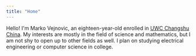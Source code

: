 ```yaml
---
title: "Home"
---
```


Hello! I'm Marko Vejnovic, an eighteen-year-old enrolled in [UWC Changshu
China](http://www.uwcchina.org/en). My interests are mostly in the field of
science and mathematics, but I am not shy to open up to other fields as well. I
plan on studying electrical engineering or computer science in college.
